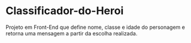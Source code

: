 # Classificador-do-Heroi
Projeto em Front-End que define nome, classe e idade do personagem e retorna uma mensagem a partir da escolha realizada.
